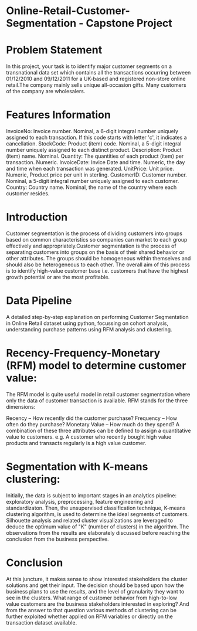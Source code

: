 # Online-Retail-Customer-Segmentation - Capstone Project
# Problem Statement
In this project, your task is to identify major customer segments on a transnational data set which contains all the transactions occurring between 01/12/2010 and 09/12/2011 for a UK-based and registered non-store online retail.The company mainly sells unique all-occasion gifts. Many customers of the company are wholesalers.
# Features Information
InvoiceNo: Invoice number. Nominal, a 6-digit integral number uniquely assigned to each transaction. If this code starts with letter 'c', it indicates a cancellation.
StockCode: Product (item) code. Nominal, a 5-digit integral number uniquely assigned to each distinct product.
Description: Product (item) name. Nominal.
Quantity: The quantities of each product (item) per transaction. Numeric.
InvoiceDate: Invice Date and time. Numeric, the day and time when each transaction was generated.
UnitPrice: Unit price. Numeric, Product price per unit in sterling.
CustomerID: Customer number. Nominal, a 5-digit integral number uniquely assigned to each customer.
Country: Country name. Nominal, the name of the country where each customer resides.
# Introduction
Customer segmentation is the process of dividing customers into groups based on common characteristics so companies can market to each group effectively and appropriately.Customer segmentation is the process of separating customers into groups on the basis of their shared behavior or other attributes. The groups should be homogeneous within themselves and should also be heterogeneous to each other. The overall aim of this process is to identify high-value customer base i.e. customers that have the highest growth potential or are the most profitable.
# Data Pipeline
A detailed step-by-step explanation on performing Customer Segmentation in Online Retail dataset using python, focussing on cohort analysis, understanding purchase patterns using RFM analysis and clustering.
# Recency-Frequency-Monetary (RFM) model to determine customer value:
The RFM model is quite useful model in retail customer segmentation where only the data of customer transaction is available. RFM stands for the three dimensions:

Recency – How recently did the customer purchase?
Frequency – How often do they purchase?
Monetary Value – How much do they spend?
A combination of these three attributes can be defined to assign a quantitative value to customers. e.g. A customer who recently bought high value products and transacts regularly is a high value customer.
# Segmentation with K-means clustering:
Initially, the data is subject to important stages in an analytics pipeline: exploratory analysis, preprocessing, feature engineering and standardizaton.
Then, the unsupervised classification technique, K-means clustering algorithm, is used to determine the ideal segments of customers. Silhouette analysis and related cluster visualizations are leveraged to deduce the optimum value of "K" (number of clusters) in the algorithm.
The observations from the results are elaborately discussed before reaching the conclusion from the business perspective.
# Conclusion
At this juncture, it makes sense to show interested stakeholders the cluster solutions and get their input. The decision should be based upon how the business plans to use the results, and the level of granularity they want to see in the clusters. What range of customer behavior from high-to-low value customers are the business stakeholders interested in exploring? And from the answer to that question various methods of clustering can be further exploited whether applied on RFM variables or directly on the transaction dataset available.
